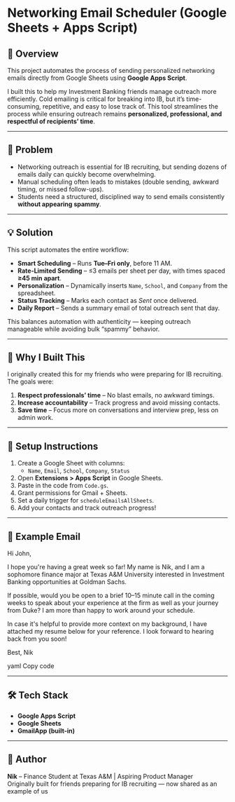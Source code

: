 # Networking Email Scheduler (Google Sheets + Apps Script)

## 📌 Overview
This project automates the process of sending personalized networking emails directly from Google Sheets using **Google Apps Script**.  

I built this to help my Investment Banking friends manage outreach more efficiently. Cold emailing is critical for breaking into IB, but it’s time-consuming, repetitive, and easy to lose track of. This tool streamlines the process while ensuring outreach remains **personalized, professional, and respectful of recipients’ time**.  

---

## 🎯 Problem
- Networking outreach is essential for IB recruiting, but sending dozens of emails daily can quickly become overwhelming.  
- Manual scheduling often leads to mistakes (double sending, awkward timing, or missed follow-ups).  
- Students need a structured, disciplined way to send emails consistently **without appearing spammy**.  

---

## 💡 Solution
This script automates the entire workflow:  

- **Smart Scheduling** – Runs **Tue–Fri only**, before 11 AM.  
- **Rate-Limited Sending** – ≤3 emails per sheet per day, with times spaced **≥45 min apart**.  
- **Personalization** – Dynamically inserts `Name`, `School`, and `Company` from the spreadsheet.  
- **Status Tracking** – Marks each contact as *Sent* once delivered.  
- **Daily Report** – Sends a summary email of total outreach sent that day.  

This balances automation with authenticity — keeping outreach manageable while avoiding bulk “spammy” behavior.  

---

## 🚀 Why I Built This
I originally created this for my friends who were preparing for IB recruiting. The goals were:  
1. **Respect professionals’ time** – No blast emails, no awkward timings.  
2. **Increase accountability** – Track progress and avoid missing contacts.  
3. **Save time** – Focus more on conversations and interview prep, less on admin work.  


---

## 📝 Setup Instructions
1. Create a Google Sheet with columns:  
   - `Name`, `Email`, `School`, `Company`, `Status`  
2. Open **Extensions > Apps Script** in Google Sheets.  
3. Paste in the code from `Code.gs`.  
4. Grant permissions for Gmail + Sheets.  
5. Set a daily trigger for `scheduleEmailsAllSheets`.  
6. Add your contacts and track outreach progress!  

---

## 📧 Example Email
Hi John,

I hope you're having a great week so far! My name is Nik, and I am a sophomore finance major at Texas A&M University interested in Investment Banking opportunities at Goldman Sachs.

If possible, would you be open to a brief 10–15 minute call in the coming weeks to speak about your experience at the firm as well as your journey from Duke? I am more than happy to work around your schedule.

In case it's helpful to provide more context on my background, I have attached my resume below for your reference. I look forward to hearing back from you soon!

Best,
Nik

yaml
Copy code

---

## 🛠️ Tech Stack
- **Google Apps Script**
- **Google Sheets**
- **GmailApp (built-in)**  

---

## 👤 Author
**Nik** – Finance Student at Texas A&M | Aspiring Product Manager  
Originally built for friends preparing for IB recruiting — now shared as an example of us
